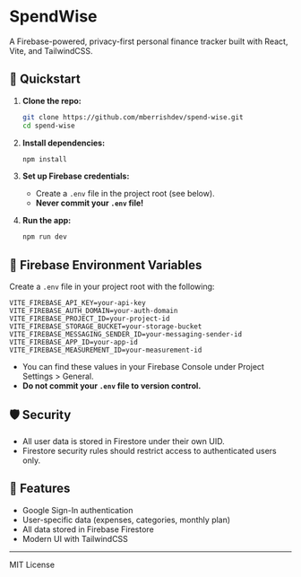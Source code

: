 # SpendWise

A Firebase-powered, privacy-first personal finance tracker built with React, Vite, and TailwindCSS.

## 🚀 Quickstart

1. **Clone the repo:**
   ```sh
   git clone https://github.com/mberrishdev/spend-wise.git
   cd spend-wise
   ```
2. **Install dependencies:**
   ```sh
   npm install
   ```
3. **Set up Firebase credentials:**
   - Create a `.env` file in the project root (see below).
   - **Never commit your `.env` file!**

4. **Run the app:**
   ```sh
   npm run dev
   ```

## 🔑 Firebase Environment Variables

Create a `.env` file in your project root with the following:

```
VITE_FIREBASE_API_KEY=your-api-key
VITE_FIREBASE_AUTH_DOMAIN=your-auth-domain
VITE_FIREBASE_PROJECT_ID=your-project-id
VITE_FIREBASE_STORAGE_BUCKET=your-storage-bucket
VITE_FIREBASE_MESSAGING_SENDER_ID=your-messaging-sender-id
VITE_FIREBASE_APP_ID=your-app-id
VITE_FIREBASE_MEASUREMENT_ID=your-measurement-id
```

- You can find these values in your Firebase Console under Project Settings > General.
- **Do not commit your `.env` file to version control.**

## 🛡️ Security
- All user data is stored in Firestore under their own UID.
- Firestore security rules should restrict access to authenticated users only.

## 🧩 Features
- Google Sign-In authentication
- User-specific data (expenses, categories, monthly plan)
- All data stored in Firebase Firestore
- Modern UI with TailwindCSS

---

MIT License
